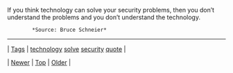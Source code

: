 <!--
title: If you think technology can solve your security problems, then you don&rsquo;t understand the problems and you don&rsquo;t understand the technology.
date: 2020-06-28T15:27:00.176Z
tags: technology, solve, security, quote
-->




If you think technology can solve your security problems, then you don&rsquo;t understand the problems and you don&rsquo;t understand the technology.

            *Source: Bruce Schneier*

<!--BOTTOM-POST-NAVIGATION-->
---

| [Tags](tags.md) | [technology](tag-technology.md) [solve](tag-solve.md) [security](tag-security.md) [quote](tag-quote.md) |

| [Newer](62161155947.md) | [Top](index.md) | [Older](62261968235.md) |
